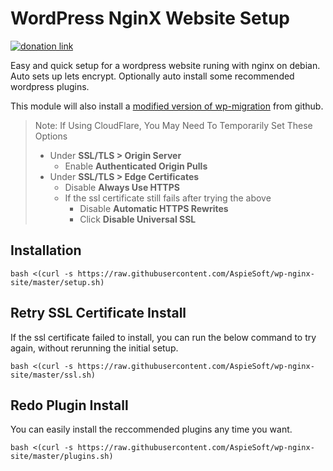 # WordPress NginX Website Setup

[![donation link](https://img.shields.io/badge/buy%20me%20a%20coffee-square-blue)](https://buymeacoffee.aspiesoft.com)

Easy and quick setup for a wordpress website runing with nginx on debian.
Auto sets up lets encrypt.
Optionally auto install some recommended wordpress plugins.

This module will also install a [modified version of wp-migration](https://github.com/d0n601/All-In-One-WP-Migration-With-Import.git) from github.

> Note: If Using CloudFlare, You May Need To Temporarily Set These Options
>
> - Under **SSL/TLS > Origin Server**
>   - Enable **Authenticated Origin Pulls**
> - Under **SSL/TLS > Edge Certificates**
>   - Disable **Always Use HTTPS**
>   - If the ssl certificate still fails after trying the above
>     - Disable **Automatic HTTPS Rewrites**
>     - Click **Disable Universal SSL**

## Installation

```shell script
bash <(curl -s https://raw.githubusercontent.com/AspieSoft/wp-nginx-site/master/setup.sh)
```

## Retry SSL Certificate Install

If the ssl certificate failed to install, you can run the below command to try again, without rerunning the initial setup.

```shell script
bash <(curl -s https://raw.githubusercontent.com/AspieSoft/wp-nginx-site/master/ssl.sh)
```

## Redo Plugin Install

You can easily install the reccommended plugins any time you want.

```shell script
bash <(curl -s https://raw.githubusercontent.com/AspieSoft/wp-nginx-site/master/plugins.sh)
```
